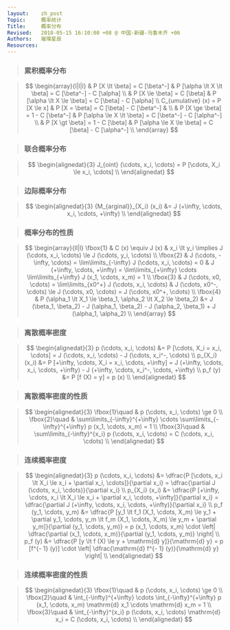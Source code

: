 ```yaml
---
layout:    zh_post
Topic:     概率统计
Title:     概率分布
Revised:   2018-05-15 16:10:00 +08 @ 中国-新疆-乌鲁木齐 +06
Authors:   璀璨星辰
Resources:
---
```


> ### 累积概率分布

> $$
> \begin{array}{l|l|l}
>                                 & P [X \lt \beta] = C [\beta^-]           & P [\alpha \lt X \lt \beta] = C [\beta^-] - C [\alpha] \\
>                                 & P [X \le \beta] = C [\beta]             & P [\alpha \lt X \le \beta] = C [\beta] - C [\alpha] \\
> C_{umulative} (x) = P [X \le x] & P [X = \beta] = C [\beta] - C [\beta^-] & \\
>                                 & P [X \ge \beta] = 1 - C [\beta^-]       & P [\alpha \le X \lt \beta] = C [\beta^-] - C [\alpha^-] \\
>                                 & P [X \gt \beta] = 1 - C [\beta]         & P [\alpha \le X \le \beta] = C [\beta] - C [\alpha^-] \\
> \end{array}
> $$
>

> ### 联合概率分布

> $$
> \begin{alignedat}{3}
> J_{oint} (\cdots, x_i, \cdots) = P [\cdots, X_i \le x_i, \cdots] \\
> \end{alignedat}
> $$
>

> ### 边际概率分布

> $$
> \begin{alignedat}{3}
> {M_{arginal}}_{X_i} (x_i) &= J (+\infty, \cdots, x_i, \cdots, +\infty) \\
> \end{alignedat}
> $$
>

> ### 概率分布的性质

> $$
> \begin{array}{ll|l}
> \fbox{1} & C (x) \equiv J (x)                                                              & x_i \lt y_i \implies J (\cdots, x_i, \cdots) \le J (\cdots, y_i, \cdots) \\
> \fbox{2} & J (\cdots, -\infty, \cdots) = \lim\limits_{-\infty} J (\cdots, x_i, \cdots) = 0 & J (+\infty, \cdots, +\infty) = \lim\limits_{+\infty} \cdots \lim\limits_{+\infty} J (x_1, \cdots, x_m) = 1 \\
> \fbox{3} & J (\cdots, x0, \cdots) = \lim\limits_{x0^+} J (\cdots, x_i, \cdots)             & J (\cdots, x0^-, \cdots) \le J (\cdots, x0, \cdots) = J (\cdots, x0^+, \cdots) \\
> \fbox{4} & P (\alpha_1 \lt X_1 \le \beta_1, \alpha_2 \lt X_2 \le \beta_2)                  &= J (\beta_1, \beta_2) - J (\alpha_1, \beta_2) - J (\alpha_2, \beta_1) + J (\alpha_1, \alpha_2) \\
> \end{array}
> $$
>

> ### 离散概率密度

> $$
> \begin{alignedat}{3}
> p (\cdots, x_i, \cdots) &= P [\cdots, X_i = x_i, \cdots] = J (\cdots, x_i, \cdots) - J (\cdots, x_i^-, \cdots) \\
>           p_{X_i} (x_i) &= P [+\infty, \cdots, X_i = x_i, \cdots, +\infty] = J (+\infty, \cdots, x_i, \cdots, +\infty) - J (+\infty, \cdots, x_i^-, \cdots, +\infty) \\
>                 p_f (y) &= P [f (X) = y] = p (x) \\
> \end{alignedat}
> $$
>

> ### 离散概率密度的性质

> $$
> \begin{alignedat}{3}
> \fbox{1}\quad & p (\cdots, x_i, \cdots) \ge 0 \\
> \fbox{2}\quad & \sum\limits_{-\infty}^{+\infty} \cdots \sum\limits_{-\infty}^{+\infty} p (x_1, \cdots, x_m) = 1 \\
> \fbox{3}\quad & \sum\limits_{-\infty}^{x_i} p (\cdots, x_i, \cdots) = C (\cdots, x_i, \cdots) \\
> \end{alignedat}
> $$
>

> ### 连续概率密度

> $$
> \begin{alignedat}{3}
> p (\cdots, x_i, \cdots) &= \dfrac{P [\cdots, x_i \lt X_i \le x_i + \partial x_i, \cdots]}{\partial x_i} = \dfrac{\partial J (\cdots, x_i, \cdots)}{\partial x_i} \\
>           p_{X_i} (x_i) &= \dfrac{P [+\infty, \cdots, x_i \lt X_i \le x_i + \partial x_i, \cdots, +\infty]}{\partial x_i} = \dfrac{\partial J (+\infty, \cdots, x_i, \cdots, +\infty)}{\partial x_i} \\
>  p_f (y_1, \cdots, y_m) &= \dfrac{P [y_1 \lt f_1 (X_1, \cdots, X_m) \le y_1 + \partial y_1, \cdots, y_m \lt f_m (X_1, \cdots, X_m) \le y_m + \partial y_m]}{\partial (y_1, \cdots, y_m)} = p (x_1, \cdots, x_m) \cdot \left| \dfrac{\partial (x_1, \cdots, x_m)}{\partial (y_1, \cdots, y_m)} \right| \\
>                 p_f (y) &= \dfrac{P [y \lt f (X) \le y + \mathrm{d} y]}{\mathrm{d} y} = p [f^{- 1} (y)] \cdot \left| \dfrac{\mathrm{d} f^{- 1} (y)}{\mathrm{d} y} \right| \\
> \end{alignedat}
> $$
>

> ### 连续概率密度的性质

> $$
> \begin{alignedat}{3}
> \fbox{1}\quad & p (\cdots, x_i, \cdots) \ge 0 \\
> \fbox{2}\quad & \int_{-\infty}^{+\infty} \cdots \int_{-\infty}^{+\infty} p (x_1, \cdots, x_m) \mathrm{d} x_1 \cdots \mathrm{d} x_m = 1 \\
> \fbox{3}\quad & \int_{-\infty}^{x_i} p (\cdots, x_i, \cdots) \mathrm{d} x_i = C (\cdots, x_i, 
> \cdots) \\
> \end{alignedat}
> $$
>

